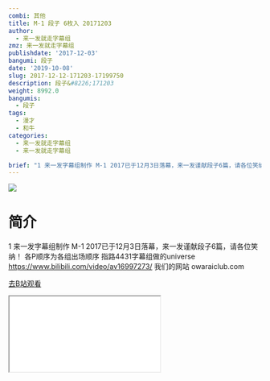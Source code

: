 ```yaml
---
combi: 其他
title: M-1 段子 6枚入 20171203
author:
  - 来一发就走字幕组
zmz: 来一发就走字幕组
publishdate: '2017-12-03'
bangumi: 段子
date: '2019-10-08'
slug: 2017-12-12-171203-17199750
description: 段子&#8226;171203
weight: 8992.0
bangumis:
  - 段子
tags:
  - 漫才
  - 和牛
categories:
  - 来一发就走字幕组
  - 来一发就走字幕组

brief: "1 来一发字幕组制作 M-1 2017已于12月3日落幕，来一发谨献段子6篇，请各位笑纳！ 各P顺序为各组出场顺序 指路4431字幕组做的universe https://www.bilibili.com/video/av16997273/ 我们的网站 owaraiclub.com"
---
```

![](https://raw.githubusercontent.com/tcgriffith/owaraisite/master/static/tmpimg/686cb373fc21e9bf699a589038818ecc56e9dcf6.jpg.480.jpg)
# 简介  
1
来一发字幕组制作
M-1 2017已于12月3日落幕，来一发谨献段子6篇，请各位笑纳！
各P顺序为各组出场顺序
指路4431字幕组做的universe https://www.bilibili.com/video/av16997273/
我们的网站 owaraiclub.com  

[去B站观看](https://www.bilibili.com/video/av17199750/)
<div class ="resp-container"><iframe class="testiframe" src="//player.bilibili.com/player.html?aid=17199750"", scrolling="no", allowfullscreen="true" > </iframe></div> 
